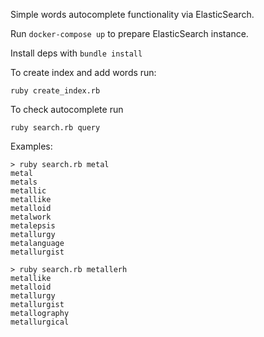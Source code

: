 Simple words autocomplete functionality via ElasticSearch.

Run `docker-compose up` to prepare ElasticSearch instance.

Install deps with `bundle install`

To create index and add words run:

```
ruby create_index.rb
```

To check autocomplete run

```
ruby search.rb query
```

Examples:

```
> ruby search.rb metal 
metal
metals
metallic
metallike
metalloid
metalwork
metalepsis
metallurgy
metalanguage
metallurgist
```

```
> ruby search.rb metallerh
metallike
metalloid
metallurgy
metallurgist
metallography
metallurgical
```